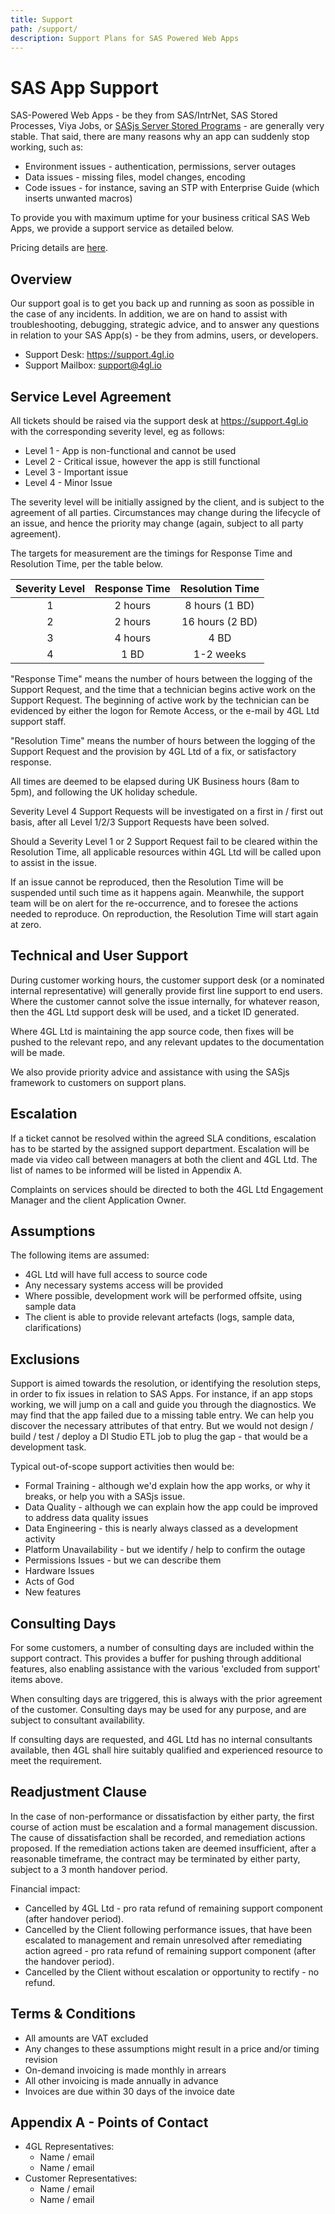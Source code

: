 ```yaml
---
title: Support
path: /support/
description: Support Plans for SAS Powered Web Apps
---
```


# SAS App Support

SAS-Powered Web Apps - be they from SAS/IntrNet, SAS Stored Processes, Viya Jobs, or [SASjs Server Stored Programs](https://server.sasjs.io/storedprograms/) - are generally very stable.  That said, there are many reasons why an app can suddenly stop working, such as:

* Environment issues - authentication, permissions, server outages
* Data issues - missing files, model changes, encoding
* Code issues - for instance, saving an STP with Enterprise Guide (which inserts unwanted macros)

To provide you with maximum uptime for your business critical SAS Web Apps, we provide a support service as detailed below.

Pricing details are [here](/pricing).

## Overview

Our support goal is to get you back up and running as soon as possible in the case of any incidents. In addition, we are on hand to assist with troubleshooting, debugging, strategic advice, and to answer any questions in relation to your SAS App(s) - be they from admins, users, or developers.

* Support Desk:  https://support.4gl.io
* Support Mailbox: support@4gl.io

## Service Level Agreement

All tickets should be raised via the support desk at https://support.4gl.io with the corresponding severity level, eg as follows:

* Level 1 - App is non-functional and cannot be used
* Level 2 - Critical issue, however the app is still functional
* Level 3 - Important issue
* Level 4 - Minor Issue

The severity level will be initially assigned by the client, and is subject to the agreement of all parties.  Circumstances may change during the lifecycle of an issue, and hence the priority may change (again, subject to all party agreement).

The targets for measurement are the timings for Response Time and Resolution Time, per the table below.

| Severity Level | Response Time | Resolution Time |
|:---:|:---:|:---:|
| 1 | 2 hours | 8 hours (1 BD)|
| 2 | 2 hours | 16 hours (2 BD)|
| 3 | 4 hours | 4 BD |
| 4 | 1 BD | 1-2 weeks |


"Response Time" means the number of hours between the logging of the Support Request, and the time that a technician begins active work on the Support Request.  The beginning of active work by the technician can be evidenced by either the logon for Remote Access, or the e-mail by 4GL Ltd support staff.

"Resolution Time" means the number of hours between the logging of the Support Request and the provision by 4GL Ltd of a fix, or satisfactory response.

All times are deemed to be elapsed during UK Business hours (8am to 5pm), and following the UK holiday schedule.

Severity Level 4 Support Requests will be investigated on a first in / first out basis, after all Level 1/2/3 Support Requests have been solved.

Should a Severity Level 1 or 2 Support Request fail to be cleared within the Resolution Time, all applicable resources within 4GL Ltd will be called upon to assist in the issue.

If an issue cannot be reproduced, then the Resolution Time will be suspended until such time as it happens again.  Meanwhile, the support team will be on alert for the re-occurrence, and to foresee the actions needed to reproduce.  On reproduction, the Resolution Time will start again at zero.

## Technical and User Support

During customer working hours, the customer support desk (or a nominated internal representative) will generally provide first line support to end users.  Where the customer cannot solve the issue internally, for whatever reason, then the 4GL Ltd support desk will be used, and a ticket ID generated.

Where 4GL Ltd is maintaining the app source code, then fixes will be pushed to the relevant repo, and any relevant updates to the documentation will be made.

We also provide priority advice and assistance with using the SASjs framework to customers on support plans.

## Escalation

If a ticket cannot be resolved within the agreed SLA conditions, escalation has to be started by the assigned support department.  Escalation will be made via video call between managers at both the client and 4GL Ltd.  The list of names to be informed will be listed in Appendix A.

Complaints on services should be directed to both the 4GL Ltd Engagement Manager and the client Application Owner.

## Assumptions

The following items are assumed:

* 4GL Ltd will have full access to source code
* Any necessary systems access will be provided
* Where possible, development work will be performed offsite, using sample data
* The client is able to provide relevant artefacts (logs, sample data, clarifications)

## Exclusions

Support is aimed towards the resolution, or identifying the resolution steps, in order to fix issues in relation to SAS Apps.  For instance, if an app stops working, we will jump on a call and guide you through the diagnostics.  We may find that the app failed due to a missing table entry.  We can help you discover the necessary attributes of that entry.  But we would not design / build / test / deploy a DI Studio ETL job to plug the gap - that would be a development task.

Typical out-of-scope support activities then would be:

* Formal Training - although we'd explain how the app works, or why it breaks, or help you with a SASjs issue.
* Data Quality - although we can explain how the app could be improved to address data quality issues
* Data Engineering - this is nearly always classed as a development activity
* Platform Unavailability - but we identify / help to confirm the outage
* Permissions Issues - but we can describe them
* Hardware Issues
* Acts of God
* New features

## Consulting Days

For some customers, a number of consulting days are included within the support contract.  This provides a buffer for pushing through additional features, also enabling assistance with the various 'excluded from support' items above.

When consulting days are triggered, this is always with the prior agreement of the customer.  Consulting days may be used for any purpose, and are subject to consultant availability.

If consulting days are requested, and 4GL Ltd has no internal consultants available, then 4GL shall hire suitably qualified and experienced resource to meet the requirement.

## Readjustment Clause

In the case of non-performance or dissatisfaction by either party, the first course of action must be escalation and a formal management discussion.  The cause of dissatisfaction shall be recorded, and remediation actions proposed.  If the remediation actions taken are deemed insufficient, after a reasonable timeframe, the contract may be terminated by either party, subject to a 3 month handover period.

Financial impact:

* Cancelled by 4GL Ltd - pro rata refund of remaining support component (after handover period).
* Cancelled by the Client following performance issues, that have been escalated to management and remain unresolved after remediating action agreed - pro rata refund of remaining support component (after the handover period).
* Cancelled by the Client without escalation or opportunity to rectify - no refund.

## Terms & Conditions

* All amounts are VAT excluded
* Any changes to these assumptions might result in a price and/or timing revision
* On-demand invoicing is made monthly in arrears
* All other invoicing is made annually in advance
* Invoices are due within 30 days of the invoice date

## Appendix A - Points of Contact

* 4GL Representatives:
  * Name / email
  * Name / email
* Customer Representatives:
  * Name / email
  * Name / email






